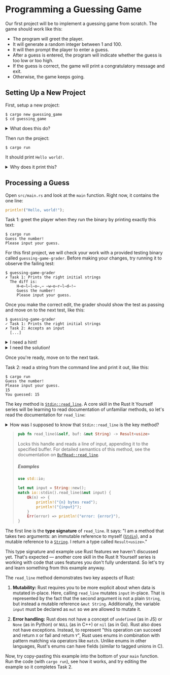 # Programming a Guessing Game

Our first project will be to implement a guessing game from scratch. The game should work like this:
- The program will greet the player.
- It will generate a random integer between 1 and 100. 
- It will then prompt the player to enter a guess. 
- After a guess is entered, the program will indicate whether the guess is too low or too high. 
- If the guess is correct, the game will print a congratulatory message and exit.
- Otherwise, the game keeps going.

## Setting Up a New Project

First, setup a new project:

```console
$ cargo new guessing_game
$ cd guessing_game
```

<details>
  <summary>What does this do?</summary>
  
  The first command, `cargo new`, takes the name of the project (`guessing_game`) as the first argument. The second command changes to the new project’s directory.   
</details>

Then run the project:

```console
$ cargo run
```

It should print `Hello world!`.

<details>
  <summary>Why does it print this?</summary>
  
  This is the default behavior for new binaries. Look at `src/main.rs`.
</details>

## Processing a Guess

Open `src/main.rs` and look at the `main` function. Right now, it contains the one line:

```rust
println!("Hello, world!");
```

<task> 
<span>Task 1:</span> greet the player when they run the binary by printing exactly this text:

```console
$ cargo run
Guess the number!
Please input your guess.
```
</task>

For this first project, we will check your work with a provided testing binary called `guessing-game-grader`. Before making your changes, try running it to observe the failing test:

```console
$ guessing-game-grader
✗ Task 1: Prints the right initial strings
  The diff is:
     H̶e̶l̶l̶o̶,̶ ̶w̶o̶r̶l̶d̶!̶
     Guess the number!
     Please input your guess.
```

Once you make the correct edit, the grader should show the test as passing and move on to the next test, like this:

```console
$ guessing-game-grader
✓ Task 1: Prints the right initial strings
✗ Task 2: Accepts an input
  [...]
```

<details>
  <summary>I need a hint!</summary>
  
  TODO
</details>

<details>
  <summary>I need the solution!</summary>
  
  TODO
</details>

Once you're ready, move on to the next task.

<task> 
<span>Task 2:</span> read a string from the command line and print it out, like this:

```console
$ cargo run
Guess the number!
Please input your guess.
15
You guessed: 15
```
</task>

The key method is [`Stdin::read_line`]. A core skill in the Rust It Yourself series  will be learning to read documentation of unfamiliar methods, so let's read the documentation for `read_line`:

<details>
  <summary>How was I supposed to know that <code>Stdin::read_line</code> is the key method?</summary>

  TODO (Google, StackOverflow, ChatGPT, top-down search of the docs, ...)
</details>

> ```rust
> pub fn read_line(&self, buf: &mut String) -> Result<usize>
> ```
> Locks this handle and reads a line of input, appending it to the specified buffer.
> For detailed semantics of this method, see the documentation on [`BufRead::read_line`].
> ##### Examples
> ```rust
> use std::io;
> 
> let mut input = String::new();
> match io::stdin().read_line(&mut input) {
>     Ok(n) => {
>         println!("{n} bytes read");
>         println!("{input}");
>     }
>     Err(error) => println!("error: {error}"),
> }
> ```

The first line is the **type signature** of `read_line`. It says: "I am a method that takes two arguments: an immutable reference to myself ([`Stdin`]), and a mutable reference to a [`String`]. I return a type called `Result<usize>`."

This type signature and example use Rust features we haven't discussed yet. That's expected &mdash; another core skill in the Rust It Yourself series is working with code that uses features you don't fully understand. So let's try and learn something from this example anyway.

The `read_line` method demonstrates two key aspects of Rust: 

1. **Mutability:** Rust requires you to be more explicit about when data is mutated in-place. Here, calling `read_line` mutates `input` in-place. That is represented by the fact that the second argument is not a plain `String`, but instead a mutable reference `&mut String`. Additionally, the variable `input` must be declared as `mut` so we are allowed to mutate it. 

2. **Error handling:** Rust does not have a concept of `undefined` (as in JS) or `None` (as in Python) or `NULL` (as in C++) or `nil` (as in Go). Rust also does not have exceptions. Instead, to represent "this operation can succeed and return `X` or fail and return `Y`", Rust uses enums in combination with pattern matching via operators like `match`. Unlike enums in other languages, Rust's enums can have fields (similar to tagged unions in C).

Now, try copy-pasting this example into the bottom of your `main` function. Run the code (with `cargo run`), see how it works, and try editing the example so it completes Task 2.



[`std::io::stdin`]: https://doc.rust-lang.org/std/io/fn.stdin.html
[`Stdin`]: https://doc.rust-lang.org/std/io/struct.Stdin.html
[`Stdin::read_line`]: https://doc.rust-lang.org/std/io/struct.Stdin.html#method.read_line
[`BufRead::read_line`]: https://doc.rust-lang.org/std/io/trait.BufRead.html#method.read_line
[`String`]: https://doc.rust-lang.org/std/string/struct.String.html